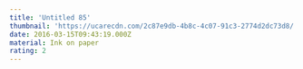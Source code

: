 ```yaml
---
title: 'Untitled 85'
thumbnail: 'https://ucarecdn.com/2c87e9db-4b8c-4c07-91c3-2774d2dc73d8/'
date: 2016-03-15T09:43:19.000Z
material: Ink on paper
rating: 2
---
```

